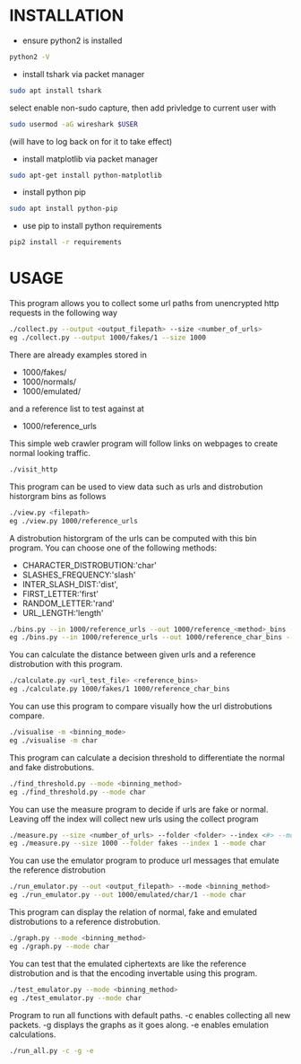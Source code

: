 
# INSTALLATION

- ensure python2 is installed
```bash
python2 -V
```

- install tshark via packet manager
```bash
sudo apt install tshark
```
select enable non-sudo capture, then add privledge to current user with
```bash
sudo usermod -aG wireshark $USER
```
(will have to log back on for it to take effect)

- install matplotlib via packet manager
```bash
sudo apt-get install python-matplotlib
```

- install python pip
```bash
sudo apt install python-pip
```

- use pip to install python requirements
```bash
pip2 install -r requirements
```

# USAGE

This program allows you to collect some url paths from unencrypted http requests in the following way
```bash
./collect.py --output <output_filepath> --size <number_of_urls>
eg ./collect.py --output 1000/fakes/1 --size 1000
```

There are already examples stored in

- 1000/fakes/
- 1000/normals/
- 1000/emulated/

and a reference list to test against at
- 1000/reference_urls


This simple web crawler program will follow links on webpages to create normal looking traffic.
```bash
./visit_http
```


This program can be used to view data such as urls and distrobution historgram bins as follows
```bash
./view.py <filepath>
eg ./view.py 1000/reference_urls
```


A distrobution historgram of the urls can be computed with this bin program. You can choose one of the following methods:
  - CHARACTER_DISTROBUTION:'char'
  - SLASHES_FREQUENCY:'slash'
  - INTER_SLASH_DIST:'dist',
  - FIRST_LETTER:'first'
  - RANDOM_LETTER:'rand'
  - URL_LENGTH:'length'

```bash
./bins.py --in 1000/reference_urls --out 1000/reference_<method>_bins --mode <method>
eg ./bins.py --in 1000/reference_urls --out 1000/reference_char_bins --mode char
```


You can calculate the distance between given urls and a reference distrobution with this program.
```bash
./calculate.py <url_test_file> <reference_bins>
eg ./calculate.py 1000/fakes/1 1000/reference_char_bins
```


You can use this program to compare visually how the url distrobutions compare.
```bash
./visualise -m <binning_mode>
eg ./visualise -m char
```


This program can calculate a decision threshold to differentiate the normal and fake distrobutions.
```bash
./find_threshold.py --mode <binning_method>
eg ./find_threshold.py --mode char
```


You can use the measure program to decide if urls are fake or normal. Leaving off the index will collect new urls using the collect program
```bash
./measure.py --size <number_of_urls> --folder <folder> --index <#> --mode <binning_method>
eg ./measure.py --size 1000 --folder fakes --index 1 --mode char
```


You can use the emulator program to produce url messages that emulate the reference distrobution
```bash
./run_emulator.py --out <output_filepath> --mode <binning_method>
eg ./run_emulator.py --out 1000/emulated/char/1 --mode char
```


This program can display the relation of normal, fake and emulated distrobutions to a reference distrobution.
```bash
./graph.py --mode <binning_method>
eg ./graph.py --mode char
```


You can test that the emulated ciphertexts are like the reference distrobution  and is that the encoding invertable using this program.
```bash
./test_emulator.py --mode <binning_method>
eg ./test_emulator.py --mode char
```


Program to run all functions with default paths. -c enables collecting all new packets. -g displays the graphs as it goes along. -e enables emulation calculations.
```bash
./run_all.py -c -g -e
```

